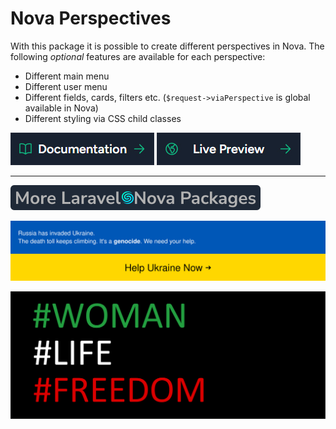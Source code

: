 # Nova Perspectives

With this package it is possible to create different perspectives in Nova. The following _optional_ features are available for each perspective:

* Different main menu
* Different user menu
* Different fields, cards, filters etc. (`$request->viaPerspective` is global available in Nova)
* Different styling via CSS child classes

[![Documentation](https://raw.githubusercontent.com/Muetze42/Muetze42/main/files/btn-documentation.jpg)](https://docs.huth.it/nova-perspectives)
[![Live Preview](https://raw.githubusercontent.com/Muetze42/Muetze42/main/files/btn-live-preview.jpg)](https://nova-demo.huth.it)

---

[![More Laravel Nova Packages](https://raw.githubusercontent.com/Muetze42/asset-repo/main/svg/more-laravel-nova-packages.svg)](https://huth.it/nova-packages)

[![Stand With Ukraine](https://raw.githubusercontent.com/vshymanskyy/StandWithUkraine/main/banner2-direct.svg)](https://vshymanskyy.github.io/StandWithUkraine/)

[![Woman. Life. Freedom.](https://raw.githubusercontent.com/Muetze42/Muetze42/2033b219c6cce0cb656c34da5246434c27919bcd/files/iran-banner-big.svg)](https://linktr.ee/CurrentPetitionsFreeIran)
